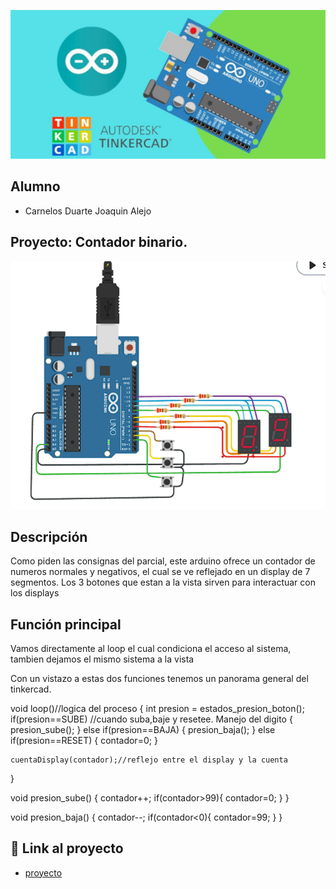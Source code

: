![Tinkercad](./img/ArduinoTinkercad.jpg)


## Alumno
- Carnelos Duarte Joaquin Alejo


## Proyecto: Contador binario.
![Tinkercad](./img/arduino-parcial-parte-1.png)


## Descripción
Como piden las consignas del parcial, este arduino ofrece un contador de numeros normales y negativos, el cual se ve reflejado en un display de 7 segmentos.
Los 3 botones que estan a la vista sirven para interactuar con los displays

## Función principal
  Vamos directamente al loop el cual condiciona el acceso al sistema, tambien dejamos el mismo sistema a la vista

  Con un vistazo a estas dos funciones tenemos un panorama general del tinkercad.

void loop()//logica del proceso
{
  int presion = estados_presion_boton();
	if(presion==SUBE) //cuando suba,baje y resetee. Manejo del digito
    {
     presion_sube();
    }
  	else if(presion==BAJA)
    {
      presion_baja();
    }
   	else if(presion==RESET)
    {
     contador=0;
    }
	
  	cuentaDisplay(contador);//reflejo entre el display y la cuenta
}


void presion_sube()
{
  contador++;
  if(contador>99){
    contador=0;
  }
}

void presion_baja()
{
  contador--;
  if(contador<0){
      contador=99;
  }
}


## :robot: Link al proyecto
- [proyecto](https://www.tinkercad.com/things/kCfR0ujsA8J?sharecode=iV9mXHEFxM3TK2bNFlhRyc5ZcjT5s7arDIsjgMA9LAw)

